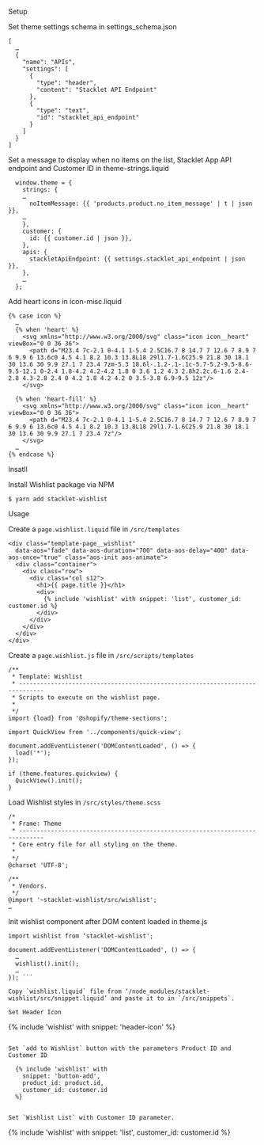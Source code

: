 Setup

Set theme settings schema in settings_schema.json
```
[
  …
  {
    "name": "APIs",
    "settings": [
      {
        "type": "header",
        "content": "Stacklet API Endpoint"
      },
      {
        "type": "text",
        "id": "stacklet_api_endpoint"
      }
    ]
  }
]
```

Set a message to display when no items on the list, Stacklet App API endpoint and Customer ID in theme-strings.liquid
```
  window.theme = {
    strings: {
    …
      noItemMessage: {{ 'products.product.no_item_message' | t | json }},
    …
    },
    customer: {
      id: {{ customer.id | json }},
    },
    apis: {
      stackletApiEndpoint: {{ settings.stacklet_api_endpoint | json }},
    },
    …
  };

```

Add heart icons in icon-misc.liquid
```
{% case icon %}
  …
  {% when 'heart' %}
    <svg xmlns="http://www.w3.org/2000/svg" class="icon icon__heart" viewBox="0 0 36 36">
      <path d="M23.4 7c-2.1 0-4.1 1-5.4 2.5C16.7 8 14.7 7 12.6 7 8.9 7 6 9.9 6 13.6c0 4.5 4.1 8.2 10.3 13.8L18 29l1.7-1.6C25.9 21.8 30 18.1 30 13.6 30 9.9 27.1 7 23.4 7zm-5.3 18.6l-.1.2-.1-.1c-5.7-5.2-9.5-8.6-9.5-12.1 0-2.4 1.8-4.2 4.2-4.2 1.8 0 3.6 1.2 4.3 2.8h2.2c.6-1.6 2.4-2.8 4.3-2.8 2.4 0 4.2 1.8 4.2 4.2 0 3.5-3.8 6.9-9.5 12z"/>
    </svg>

  {% when 'heart-fill' %}
    <svg xmlns="http://www.w3.org/2000/svg" class="icon icon__heart" viewBox="0 0 36 36">
      <path d="M23.4 7c-2.1 0-4.1 1-5.4 2.5C16.7 8 14.7 7 12.6 7 8.9 7 6 9.9 6 13.6c0 4.5 4.1 8.2 10.3 13.8L18 29l1.7-1.6C25.9 21.8 30 18.1 30 13.6 30 9.9 27.1 7 23.4 7z"/>
    </svg>
  …
{% endcase %}
```

Insatll

Install Wishlist package via NPM
```
$ yarn add stacklet-wishlist
```

Usage

Create a `page.wishlist.liquid` file in `/src/templates`
```
<div class="template-page__wishlist"
  data-aos="fade" data-aos-duration="700" data-aos-delay="400" data-aos-once="true" class="aos-init aos-animate">
  <div class="container">
    <div class="row">
      <div class="col s12">
        <h1>{{ page.title }}</h1>
        <div>
          {% include 'wishlist' with snippet: 'list', customer_id: customer.id %}
        </div>
      </div>
    </div>
  </div>
</div>
```

Create a `page.wishlist.js` file in `/src/scripts/templates`
```
/**
 * Template: Wishlist
 * -----------------------------------------------------------------------------
 * Scripts to execute on the wishlist page.
 *
 */
import {load} from '@shopify/theme-sections';

import QuickView from '../components/quick-view';

document.addEventListener('DOMContentLoaded', () => {
  load('*');
});

if (theme.features.quickview) {
  QuickView().init();
}
```


Load Wishlist styles in `/src/styles/theme.scss`
```
/*
 * Frame: Theme
 * -----------------------------------------------------------------------------
 * Core entry file for all styling on the theme.
 *
 */
@charset 'UTF-8';

/**
 * Vendors.
 */
@import '~stacklet-wishlist/src/wishlist';
…
```


Init wishlist component after DOM content loaded in theme.js
```
import wishlist from ‘stacklet-wishlist';

document.addEventListener('DOMContentLoaded', () => {
  …
  wishlist().init();
  …
}); ```

Copy `wishlist.liquid` file from ‘/node_modules/stacklet-wishlist/src/snippet.liquid’ and paste it to in `/src/snippets`.

Set Header Icon
```
{% include 'wishlist' with snippet: 'header-icon' %}
```

Set `add to Wishlist` button with the parameters Product ID and Customer ID
```
      {% include 'wishlist' with
        snippet: 'button-add',
        product_id: product.id,
        customer_id: customer.id
      %}
```

Set `Wishlist List` with Customer ID parameter.
```
  {% include 'wishlist' with snippet: 'list', customer_id: customer.id %}
```

